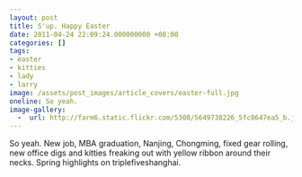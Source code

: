 ```yaml
---
layout: post
title: S'up. Happy Easter
date: 2011-04-24 22:09:24.000000000 +08:00
categories: []
tags:
- easter
- kitties
- lady
- larry
image: /assets/post_images/article_covers/easter-full.jpg
oneline: So yeah.
image-gallery:
  -  url: http://farm6.static.flickr.com/5308/5649738226_5fc8647ea5_b.jpg
---
```

So yeah. New job, MBA graduation, Nanjing, Chongming, fixed gear rolling, new office digs and kitties freaking out with yellow ribbon around their necks. Spring highlights on triplefiveshanghai.
